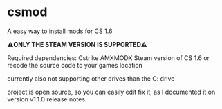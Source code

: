 # csmod
A easy way to install mods for CS 1.6

**⚠️ONLY THE STEAM VERSION IS SUPPORTED⚠️**

Required dependencies:
Cstrike
AMXMODX
Steam version of CS 1.6 or recode the source code to your games location

currently also not supporting other drives than the C: drive

project is open source, so you can easily edit fix it, as I documented it on version v1.1.0 release notes.
